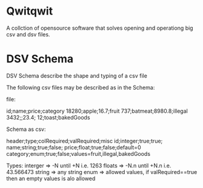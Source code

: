 # Qwitqwit

A collction of opensource software that solves opening and operationg big csv and dsv files.

# DSV Schema

DSV Schema describe the shape and typing of a csv file

The following csv files may be described as in the Schema:

file:

id;name;price;category
18280;apple;16.7;fruit
737;batmeat;8980.8;illegal
3432;;23.4;
12;toast;bakedGoods


Schema as csv:

header;type;colRequired;valRequired;misc
id;integer;true;true;
name;string;true;false;
price;float;true;false;default=0
category;enum;true;false;values=fruit,illegal,bakedGoods

Types:
interger => -N until +N i.e. 1263
floats => -N.n until +N.n i.e. 43.566473
string => any string
enum => allowed values, if valRequired==true then an empty values is alo allowed


